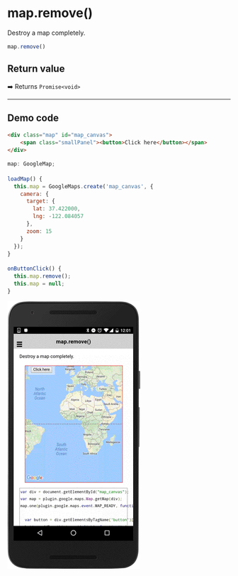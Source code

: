 # map.remove()

Destroy a map completely.

```typescript
map.remove()
```

## Return value

:arrow_right: Returns `Promise<void>`

----------------------------------------------------------------------------------------------------------

## Demo code

```html
<div class="map" id="map_canvas">
    <span class="smallPanel"><button>Click here</button></span>
</div>
```

```js
map: GoogleMap;

loadMap() {
  this.map = GoogleMaps.create('map_canvas', {
    camera: {
      target: {
        lat: 37.422000,
        lng: -122.084057
      },
      zoom: 15
    }
  });
}

onButtonClick() {
  this.map.remove();
  this.map = null;
}

```

![](image.gif)

